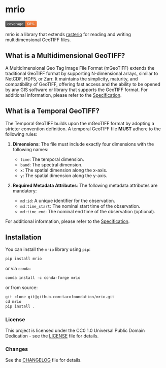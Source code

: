 # mrio

<?xml version="1.0" encoding="UTF-8"?>
<svg xmlns="http://www.w3.org/2000/svg" width="99" height="20">
    <linearGradient id="b" x2="0" y2="100%">
        <stop offset="0" stop-color="#bbb" stop-opacity=".1"/>
        <stop offset="1" stop-opacity=".1"/>
    </linearGradient>
    <mask id="a">
        <rect width="99" height="20" rx="3" fill="#fff"/>
    </mask>
    <g mask="url(#a)">
        <path fill="#555" d="M0 0h63v20H0z"/>
        <path fill="#fe7d37" d="M63 0h36v20H63z"/>
        <path fill="url(#b)" d="M0 0h99v20H0z"/>
    </g>
    <g fill="#fff" text-anchor="middle" font-family="DejaVu Sans,Verdana,Geneva,sans-serif" font-size="11">
        <text x="31.5" y="15" fill="#010101" fill-opacity=".3">coverage</text>
        <text x="31.5" y="14">coverage</text>
        <text x="80" y="15" fill="#010101" fill-opacity=".3">43%</text>
        <text x="80" y="14">68%</text>
    </g>
</svg>

mrio is a library that extends [rasterio](https://github.com/rasterio/rasterio) for reading and writing multidimensional GeoTIFF files.

## What is a Multidimensional GeoTIFF?

A Multidimensional Geo Tag Image File Format (mGeoTIFF) extends the traditional GeoTIFF format by supporting 
N-dimensional arrays, similar to NetCDF, HDF5, or Zarr. It maintains the simplicity, maturity, and compatibility
of GeoTIFF, offering fast access and the ability to be opened by any GIS software or library that supports 
the GeoTIFF format. For additional information, please refer to the [Specification](SPECIFICATION.md).

## What is a Temporal GeoTIFF?

The Temporal GeoTIFF builds upon the mGeoTIFF format by adopting a stricter convention definition. A temporal 
GeoTIFF file **MUST** adhere to the following rules:

1. **Dimensions**: The file must include exactly four dimensions with the following names:
    - `time`: The temporal dimension.
    - `band`: The spectral dimension.
    - `x`: The spatial dimension along the x-axis.
    - `y`: The spatial dimension along the y-axis.

2. **Required Metadata Attributes**: The following metadata attributes are mandatory:
    - `md:id`: A unique identifier for the observation.
    - `md:time_start`: The nominal start time of the observation.
    - `md:time_end`: The nominal end time of the observation (optional).   

For additional information, please refer to the [Specification](SPECIFICATION.md).

## Installation

You can install the `mrio` library using `pip`:

```python
pip install mrio
```

or via `conda`:

```python   
conda install -c conda-forge mrio
```

or from source:

```python
git clone git@github.com:tacofoundation/mrio.git
cd mrio
pip install .
```

### License

This project is licensed under the CC0 1.0 Universal Public Domain Dedication - see the [LICENSE](LICENSE) file for details.

### Changes

See the [CHANGELOG](CHANGELOG.md) file for details.